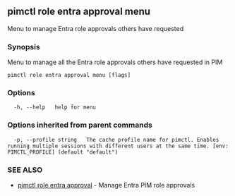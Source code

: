 ## pimctl role entra approval menu

Menu to manage Entra role approvals others have requested

### Synopsis

Menu to manage all the Entra role approvals others have requested in PIM

```
pimctl role entra approval menu [flags]
```

### Options

```
  -h, --help   help for menu
```

### Options inherited from parent commands

```
  -p, --profile string   The cache profile name for pimctl. Enables running multiple sessions with different users at the same time. [env: PIMCTL_PROFILE] (default "default")
```

### SEE ALSO

* [pimctl role entra approval](pimctl_role_entra_approval.md)	 - Manage Entra PIM role approvals

